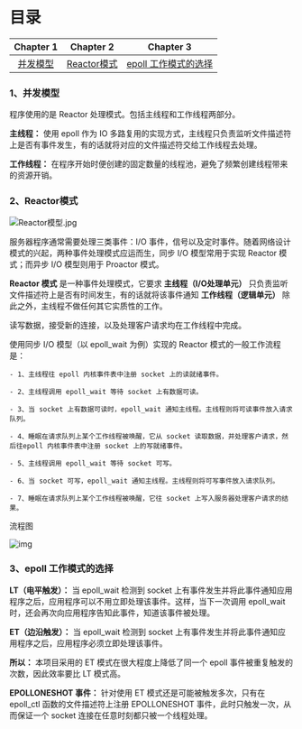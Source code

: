 # 目录

|     Chapter 1      |        Chapter 2        |            Chapter 3            |
| :----------------: | :---------------------: | :-----------------------------: |
| [并发模型](#model) | [Reactor模式](#Reactor) | [epoll 工作模式的选择](#select) |

### <span id = "model">1、并发模型</span>

程序使用的是 Reactor 处理模式。包括主线程和工作线程两部分。

**主线程：** 使用 epoll 作为 IO 多路复用的实现方式，主线程只负责监听文件描述符上是否有事件发生，有的话就将对应的文件描述符交给工作线程去处理。

**工作线程：** 在程序开始时便创建的固定数量的线程池，避免了频繁创建线程带来的资源开销。

### <span id = "Reactor">2、Reactor模式</span>

![Reactor模型.jpg](https://i.loli.net/2019/04/19/5cb92928d4004.jpg)

服务器程序通常需要处理三类事件：I/O 事件，信号以及定时事件。随着网络设计模式的兴起，两种事件处理模式应运而生，同步 I/O 模型常用于实现 Reactor 模式；而异步 I/O 模型则用于 Proactor 模式。

**Reactor 模式** 是一种事件处理模式，它要求 **主线程（I/O处理单元）** 只负责监听文件描述符上是否有时间发生，有的话就将该事件通知 **工作线程（逻辑单元）** 除此之外，主线程不做任何其它实质性的工作。

读写数据，接受新的连接，以及处理客户请求均在工作线程中完成。

使用同步 I/O 模型（以 epoll_wait 为例）实现的 Reactor 模式的一般工作流程是：

    - 1、主线程往 epoll 内核事件表中注册 socket 上的读就绪事件。
    
    - 2、主线程调用 epoll_wait 等待 socket 上有数据可读。
    
    - 3、当 socket 上有数据可读时，epoll_wait 通知主线程。主线程则将可读事件放入请求队列。
    
    - 4、睡眠在请求队列上某个工作线程被唤醒，它从 socket 读取数据，并处理客户请求，然后往epoll 内核事件表中注册 socket 上的写就绪事件。
    
    - 5、主线程调用 epoll_wait 等待 socket 可写。
    
    - 6、当 socket 可写，epoll_wait 通知主线程。主线程则将可写事件放入请求队列。
    
    - 7、睡眠在请求队列上某个工作线程被唤醒，它往 socket 上写入服务器处理客户请求的结果。


流程图

![img](https://pic1.zhimg.com/80/v2-1f6f0caee133fde633b7cda601e87cd8_hd.jpg)

### <span id = "select">3、epoll 工作模式的选择</span>

 **LT（电平触发）：** 当 epoll_wait 检测到 socket 上有事件发生并将此事件通知应用程序之后，应用程序可以不用立即处理该事件。这样，当下一次调用  epoll_wait  时，还会再次向应用程序告知此事件，知道该事件被处理。

**ET（边沿触发）：** 当 epoll_wait 检测到 socket 上有事件发生并将此事件通知应用程序之后，应用程序必须立即处理该事件。

**所以：** 本项目采用的 ET 模式在很大程度上降低了同一个 epoll 事件被重复触发的次数，因此效率要比 LT 模式高。

**EPOLLONESHOT 事件：** 针对使用 ET 模式还是可能被触发多次，只有在 epoll_ctl 函数的文件描述符上注册 EPOLLONESHOT 事件，此时只触发一次，从而保证一个 socket 连接在任意时刻都只被一个线程处理。
